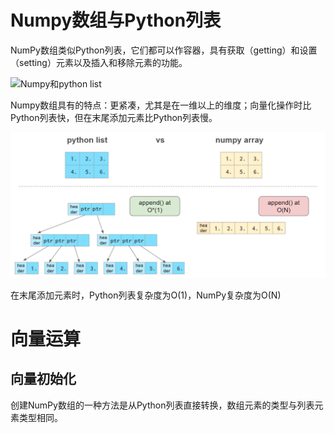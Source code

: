 # Numpy数组与Python列表

NumPy数组类似Python列表，它们都可以作容器，具有获取（getting）和设置（setting）元素以及插入和移除元素的功能。

![Numpy和python list](iamges/numpy和python%20list.png)

Numpy数组具有的特点：更紧凑，尤其是在一维以上的维度；向量化操作时比Python列表快，但在末尾添加元素比Python列表慢。

![末尾添加元素对比](iamges/末尾添加元素对比.png)

在末尾添加元素时，Python列表复杂度为O(1)，NumPy复杂度为O(N)

# 向量运算

## 向量初始化

创建NumPy数组的一种方法是从Python列表直接转换，数组元素的类型与列表元素类型相同。
